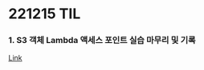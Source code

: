 # 221215 TIL
### 1. S3 객체 Lambda 액세스 포인트 실습 마무리 및 기록
[Link](https://www.devops-eljoe.com/d5f7767e-548f-496b-919c-3be0593624e1)